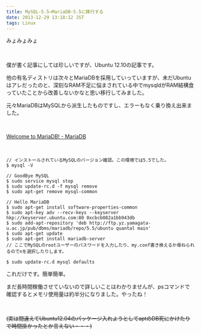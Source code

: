 ```yaml
---
title: MySQL-5.5→MariaDB-5.5に移行する
date: 2013-12-29 13:18:12 JST
tags: Linux
---
```

みょみょみょ

&nbsp;

僕が書く記事にしては珍しいですが、Ubuntu 12.10の記事です。

他の有名ディストリは次々とMariaDBを採用していっていますが、未だUbuntuはアレだったのと、深刻なRAM不足に悩まされている中でmysqldがRAM結構食っていたことから改善しないかなと思い移行してみました。

元々MariaDBはMySQLから派生したものですし、エラーもなく乗り換え出来ました。

&nbsp;

<a href="https://mariadb.org/en/">Welcome to MariaDB! - MariaDB</a>

&nbsp;

```
// インストールされているMySQLのバージョン確認。この環境では5.5でした。
$ mysql -V

// GoodBye MySQL
$ sudo service mysql stop
$ sudo update-rc.d -f mysql remove
$ sudo apt-get remove mysql-common

// Hello MariaDB
$ sudo apt-get install software-properties-common
$ sudo apt-key adv --recv-keys --keyserver hkp://keyserver.ubuntu.com:80 0xcbcb082a1bb943db
$ sudo add-apt-repository 'deb http://ftp.yz.yamagata-u.ac.jp/pub/dbms/mariadb/repo/5.5/ubuntu quantal main'
$ sudo apt-get update
$ sudo apt-get install mariadb-server
// ここでMySQLのrootユーザーのパスワードを入力したり、my.conf書き換えるか尋ねられるのでnを選択したりします。

$ sudo update-rc.d mysql defaults
```

これだけです。簡単簡単。

まだ長時間稼働させていないので詳しいことはわかりませんが、psコマンドで確認するとメモリ使用量は約半分になりました。やったね！

&nbsp;

<span class="fontsize1"><del>(実は間違えてUbuntu12.04のパッケージ入れようとしてaptのDB死にかけたりで時間掛かったとか言えない・・・)</del></span>
